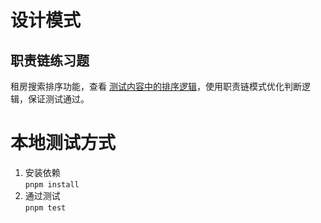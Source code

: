 # 设计模式

## 职责链练习题

租房搜索排序功能，查看 [测试内容中的排序逻辑](./src/chain-of-responsibility/sort.test.ts)，使用职责链模式优化判断逻辑，保证测试通过。

# 本地测试方式

1. 安装依赖  
   `pnpm install`
2. 通过测试  
   `pnpm test`
